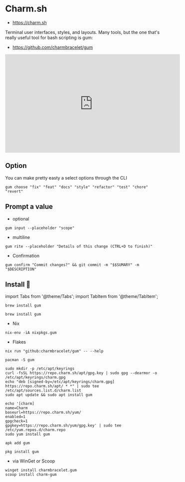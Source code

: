 # Charm.sh

* <https://charm.sh>

Terminal user interfaces, styles, and layouts. Many tools, but the one that's really useful tool for bash scripting is gum:

* https://github.com/charmbracelet/gum


<iframe width="560" height="315" src="https://www.youtube.com/embed/U8zCHA-9VLA?si=KXJHRSjlUuItMTQy" title="YouTube video player" frameborder="0" allow="accelerometer; autoplay; clipboard-write; encrypted-media; gyroscope; picture-in-picture; web-share" allowfullscreen></iframe>


## Option

You can make pretty easty a select options through the CLI

```
gum choose "fix" "feat" "docs" "style" "refactor" "test" "chore" "revert"
```


## Prompt a value

* optional 
```
gum input --placeholder "scope"
```

* multiline
```
gum rite --placeholder "Details of this change (CTRL+D to finish)"
```


* Confirmation 

```
gum confirm "Commit changes?" && git commit -m "$$SUMARY" -m "$DESCRIPTION"
```


## Install 🍬

import Tabs from '@theme/Tabs';
import TabItem from '@theme/TabItem';


<Tabs>
  <TabItem value="MacOS">

```
brew install gum
```

  </TabItem>
  <TabItem value="Linux">

```
brew install gum
```

  </TabItem>
  <TabItem value="Nix">

* Nix

```
nix-env -iA nixpkgs.gum
```

* Flakes

```
nix run "github:charmbracelet/gum" -- --help 
```

  </TabItem>
  <TabItem value="Arch">

```
pacman -S gum
```

  </TabItem>
  <TabItem value="Debian">

```
sudo mkdir -p /etc/apt/keyrings
curl -fsSL https://repo.charm.sh/apt/gpg.key | sudo gpg --dearmor -o /etc/apt/keyrings/charm.gpg
echo "deb [signed-by=/etc/apt/keyrings/charm.gpg] https://repo.charm.sh/apt/ * *" | sudo tee /etc/apt/sources.list.d/charm.list
sudo apt update && sudo apt install gum
```

  </TabItem>
  <TabItem value="Fedora">

```
echo '[charm]
name=Charm
baseurl=https://repo.charm.sh/yum/
enabled=1
gpgcheck=1
gpgkey=https://repo.charm.sh/yum/gpg.key' | sudo tee /etc/yum.repos.d/charm.repo
sudo yum install gum
```

  </TabItem>
  <TabItem value="Alpine">

`apk add gum`

  </TabItem>
  <TabItem value="Android">

`pkg install gum`
  </TabItem>
  <TabItem value="Windows">

* via WinGet or Scoop
```
winget install charmbracelet.gum
scoop install charm-gum
```

  </TabItem>
</Tabs>



